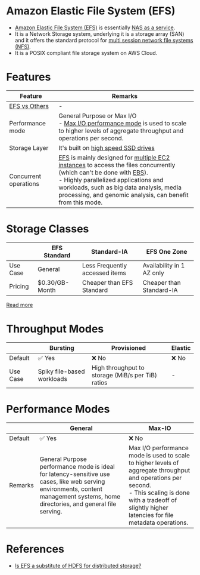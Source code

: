 
# Amazon Elastic File System (EFS)
- [Amazon Elastic File System (EFS)](https://docs.aws.amazon.com/efs/latest/ug/whatisefs.html) is essentially [NAS as a service](https://aws.amazon.com/what-is/nas/).
- It is a Network Storage system, underlying it is a storage array (SAN) and it offers the standard protocol for [multi session network file systems (NFS)](../Network-Protocols.md).
- It is a POSIX compliant file storage system on AWS Cloud.

# Features

| Feature                             | Remarks                                                                                                                                                                                                                                                                                                                                                                                                                  |
|-------------------------------------|--------------------------------------------------------------------------------------------------------------------------------------------------------------------------------------------------------------------------------------------------------------------------------------------------------------------------------------------------------------------------------------------------------------------------|
| [EFS vs Others](../S3vsEBSvsEFS.md) | -                                                                                                                                                                                                                                                                                                                                                                                                                        |
| Performance mode                    | General Purpose or Max I/O<br/>- [Max I/O performance mode](https://docs.aws.amazon.com/efs/latest/ug/performance.html) is used to scale to higher levels of aggregate throughput and operations per second.                                                                                                                                                                                                             |
| Storage Layer                       | It's built on [high speed SSD drives](https://en.wikipedia.org/wiki/Solid-state_drive)                                                                                                                                                                                                                                                                                                                                   |
| Concurrent operations               | [EFS](https://docs.aws.amazon.com/efs/latest/ug/performance.html) is mainly designed for [multiple EC2 instances](../../2_Compute/AmazonEC2) to access the files concurrently (which can't be done with [EBS](../1_BlockStorageTypes/AmazonEBS/Readme.md)).<br/>- Highly parallelized applications and workloads, such as big data analysis, media processing, and genomic analysis, can benefit from this mode. |

# Storage Classes

|          | EFS Standard   | Standard-IA                    | EFS One Zone              |
|----------|----------------|--------------------------------|---------------------------|
| Use Case | General        | Less Frequently accessed items | Availability in 1 AZ only |
| Pricing  | $0.30/GB-Month | Cheaper than EFS Standard      | Cheaper than Standard-IA  |

[Read more](https://docs.aws.amazon.com/efs/latest/ug/storage-classes.html)

# Throughput Modes

|          | Bursting                   | Provisioned                                       | Elastic |
|----------|----------------------------|---------------------------------------------------|---------|
| Default  | :white_check_mark: Yes     | :x: No                                            | :x: No  |
| Use Case | Spiky file-based workloads | High throughput to storage (MiB/s per TiB) ratios | -       |

# Performance Modes

|         | General                                                                                                                                                                           | Max-IO                                                                                                                                                                                                               |
|---------|-----------------------------------------------------------------------------------------------------------------------------------------------------------------------------------|----------------------------------------------------------------------------------------------------------------------------------------------------------------------------------------------------------------------|
| Default | :white_check_mark: Yes                                                                                                                                                            | :x: No                                                                                                                                                                                                               |
| Remarks | General Purpose performance mode is ideal for latency-sensitive use cases, like web serving environments, content management systems, home directories, and general file serving. | Max I/O performance mode is used to scale to higher levels of aggregate throughput and operations per second. <br/>- This scaling is done with a tradeoff of slightly higher latencies for file metadata operations. |


# References
- [Is EFS a substitute of HDFS for distributed storage?](https://stackoverflow.com/questions/60698924/is-efs-a-substitute-of-hdfs-for-distributed-storage)